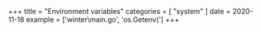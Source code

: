 +++
title = "Environment variables"
categories = [ "system" ]
date = 2020-11-18
example = ['winter\main.go', 'os.Getenv(']
+++

